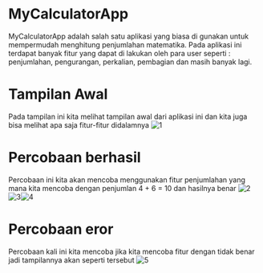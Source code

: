 # MyCalculatorApp
MyCalculatorApp adalah salah satu aplikasi yang biasa di gunakan untuk mempermudah menghitung penjumlahan matematika. Pada aplikasi ini terdapat banyak fitur yang dapat di lakukan oleh para user seperti : penjumlahan, pengurangan, perkalian, pembagian dan masih banyak lagi.
# Tampilan Awal
Pada tampilan ini kita melihat tampilan awal dari aplikasi ini dan kita juga bisa melihat apa saja fitur-fitur didalamnya
![1](https://user-images.githubusercontent.com/63888291/97024400-f841ef80-1580-11eb-8c75-edd0af37dbf0.jpeg)
# Percobaan berhasil
Percobaan ini kita akan mencoba menggunakan fitur penjumlahan yang mana kita mencoba dengan penjumlan 4 + 6 = 10 dan hasilnya benar
![2](https://user-images.githubusercontent.com/63888291/97024403-f9731c80-1580-11eb-8666-570d4f402547.jpeg)![3](https://user-images.githubusercontent.com/63888291/97024405-fa0bb300-1580-11eb-8cd8-5c19535a43d5.jpeg)![4](https://user-images.githubusercontent.com/63888291/97024408-fb3ce000-1580-11eb-9d0c-6ed60e593a04.jpeg)
# Percobaan eror
Percobaan kali ini kita mencoba jika kita mencoba fitur dengan tidak benar jadi tampilannya akan seperti tersebut
![5](https://user-images.githubusercontent.com/63888291/97024411-fbd57680-1580-11eb-9738-dd50b6041855.jpeg)
